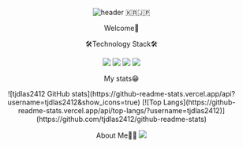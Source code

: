 <div align = 'center'>
  

![header](https://capsule-render.vercel.app/api?type=waving&height=250&text=SungminLee&fontSize=90)
🇰🇷🇯🇵
  <p>Welcome👋</p>
  <p>🛠Technology Stack🛠</p>

<img src="https://img.shields.io/badge/HTML-E34F26?style=flat-square&logo=HTML5&logoColor=white"/>
<img src="https://img.shields.io/badge/CSS-1572B6?style=flat-square&logo=CSS3&logoColor=white"/>
<img src="https://img.shields.io/badge/JavaScript-F7DF1E?style=flat-square&logo=JavaScript&logoColor=white"/>
<img src="https://img.shields.io/badge/React-61DAFB?style=flat-square&logo=React&logoColor=white"/>
 
  <p>My stats😁</p> 
![tjdlas2412 GitHub stats](https://github-readme-stats.vercel.app/api?username=tjdlas2412&show_icons=true)
[![Top Langs](https://github-readme-stats.vercel.app/api/top-langs/?username=tjdlas2412)](https://github.com/tjdlas2412/github-readme-stats)
  
  About Me👨‍💻
<a href="https://velog.io/@tjdlas2412"><img src="https://img.shields.io/badge/velog-1DBF73?style=flat-square&logo=Vimeo&logoColor=white"/></a>
  
</div>
